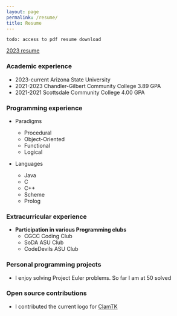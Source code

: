 ```yaml
---
layout: page
permalink: /resume/
title: Resume
---
```


`todo: access to pdf resume download`

[2023 resume](download)


### Academic experience
- 2023-current Arizona State University
- 2021-2023 Chandler-Gilbert Community College 3.89 GPA
- 2021-2021 Scottsdale Community College 4.00 GPA

### Programming experience

- Paradigms
    - Procedural
    - Object-Oriented
    - Functional
    - Logical

- Languages
    - Java
    - C
    - C++
    - Scheme
    - Prolog

### Extracurricular experience

- **Participation in various Programming clubs**
    - CGCC Coding Club
    - SoDA ASU Club
    - CodeDevils ASU Club

### Personal programming projects
- I enjoy solving Project Euler problems. So far I am at 50 solved

### Open source contributions
- I contributed the current logo for [ClamTK](https://gitlab.com/dave_m/clamtk)

<!-- ### Professional experience -->

<!-- ### Past work experience -->
